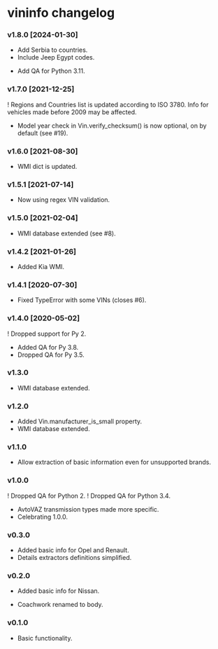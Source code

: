 # vininfo changelog


### v1.8.0 [2024-01-30]

+ Add Serbia to countries.
+ Include Jeep Egypt codes.
* Add QA for Python 3.11.


### v1.7.0 [2021-12-25]

! Regions and Countries list is updated according to ISO 3780. Info for vehicles made before 2009 may be affected.
+ Model year check in Vin.verify_checksum() is now optional, on by default (see #19).


### v1.6.0 [2021-08-30]

+ WMI dict is updated.


### v1.5.1 [2021-07-14]

* Now using regex VIN validation.


### v1.5.0 [2021-02-04]

+ WMI database extended (see #8).


### v1.4.2 [2021-01-26]

* Added Kia WMI.


### v1.4.1 [2020-07-30]

* Fixed TypeError with some VINs (closes #6).


### v1.4.0 [2020-05-02]

! Dropped support for Py 2.
* Added QA for Py 3.8.
* Dropped QA for Py 3.5.


### v1.3.0

+ WMI database extended.


### v1.2.0

+ Added Vin.manufacturer_is_small property.
+ WMI database extended.


### v1.1.0

+ Allow extraction of basic information even for unsupported brands.


### v1.0.0

! Dropped QA for Python 2.
! Dropped QA for Python 3.4.
* AvtoVAZ transmission types made more specific.
* Celebrating 1.0.0.


### v0.3.0

+ Added basic info for Opel and Renault.
+ Details extractors definitions simplified.


### v0.2.0

+ Added basic info for Nissan.
* Coachwork renamed to body.


### v0.1.0

+ Basic functionality.
